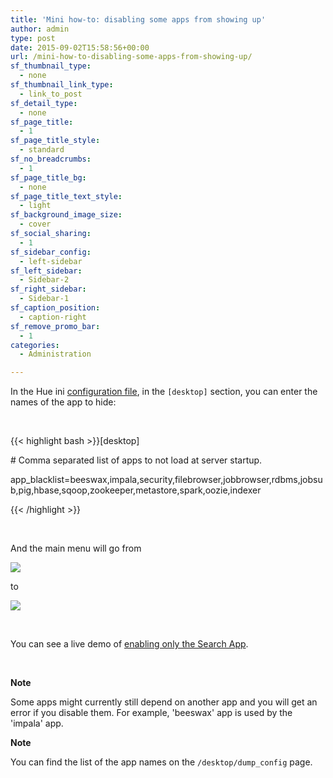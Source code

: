```yaml
---
title: 'Mini how-to: disabling some apps from showing up'
author: admin
type: post
date: 2015-09-02T15:58:56+00:00
url: /mini-how-to-disabling-some-apps-from-showing-up/
sf_thumbnail_type:
  - none
sf_thumbnail_link_type:
  - link_to_post
sf_detail_type:
  - none
sf_page_title:
  - 1
sf_page_title_style:
  - standard
sf_no_breadcrumbs:
  - 1
sf_page_title_bg:
  - none
sf_page_title_text_style:
  - light
sf_background_image_size:
  - cover
sf_social_sharing:
  - 1
sf_sidebar_config:
  - left-sidebar
sf_left_sidebar:
  - Sidebar-2
sf_right_sidebar:
  - Sidebar-1
sf_caption_position:
  - caption-right
sf_remove_promo_bar:
  - 1
categories:
  - Administration

---
```

In the Hue ini [configuration file][1], in the `[desktop]` section, you can enter the names of the app to hide:

&nbsp;

{{< highlight bash >}}[desktop]
  
\# Comma separated list of apps to not load at server startup.
  
app_blacklist=beeswax,impala,security,filebrowser,jobbrowser,rdbms,jobsub,pig,hbase,sqoop,zookeeper,metastore,spark,oozie,indexer
  
{{< /highlight >}}

&nbsp;

And the main menu will go from

[<img src="https://cdn.gethue.com/uploads/2015/09/menu-standard-1024x18.png" />][2]

to

[<img src="https://cdn.gethue.com/uploads/2015/09/menu-disabled-1024x19.png" />][3]

&nbsp;

You can see a live demo of [enabling only the Search App][4].

&nbsp;

**Note**

Some apps might currently still depend on another app and you will get an error if you disable them. For example, 'beeswax' app is used by the 'impala' app.

**Note**

You can find the list of the app names on the `/desktop/dump_config` page.

&nbsp;

 [1]: https://gethue.com/how-to-configure-hue-in-your-hadoop-cluster/
 [2]: https://cdn.gethue.com/uploads/2015/09/menu-standard.png
 [3]: https://cdn.gethue.com/uploads/2015/09/menu-disabled.png
 [4]: https://gethue.com/solr-search-ui-only/